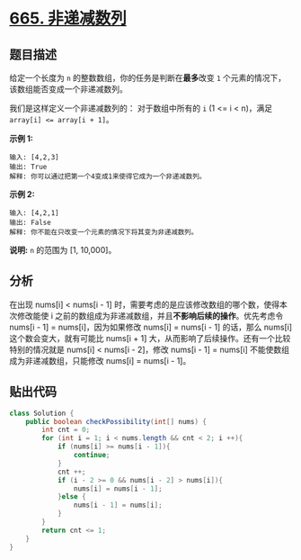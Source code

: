 # [665. 非递减数列](https://leetcode-cn.com/problems/non-decreasing-array/)

## 题目描述

给定一个长度为 `n` 的整数数组，你的任务是判断在**最多**改变 `1` 个元素的情况下，该数组能否变成一个非递减数列。

我们是这样定义一个非递减数列的： 对于数组中所有的 `i` (1 <= i < n)，满足 `array[i] <= array[i + 1]`。

**示例 1:**

```
输入: [4,2,3]
输出: True
解释: 你可以通过把第一个4变成1来使得它成为一个非递减数列。
```

**示例 2:**

```
输入: [4,2,1]
输出: False
解释: 你不能在只改变一个元素的情况下将其变为非递减数列。
```

**说明:**  `n` 的范围为 [1, 10,000]。

## 分析
在出现 nums[i] < nums[i - 1] 时，需要考虑的是应该修改数组的哪个数，使得本次修改能使 i 之前的数组成为非递减数组，并且**不影响后续的操作**。优先考虑令 nums[i - 1] = nums[i]，因为如果修改 nums[i] = nums[i - 1] 的话，那么 nums[i] 这个数会变大，就有可能比 nums[i + 1] 大，从而影响了后续操作。还有一个比较特别的情况就是 nums[i] < nums[i - 2]，修改 nums[i - 1] = nums[i] 不能使数组成为非递减数组，只能修改 nums[i] = nums[i - 1]。

## 贴出代码
```java
class Solution {
    public boolean checkPossibility(int[] nums) {
        int cnt = 0;
        for (int i = 1; i < nums.length && cnt < 2; i ++){
            if (nums[i] >= nums[i - 1]){
                continue;
            }
            cnt ++;
            if (i - 2 >= 0 && nums[i - 2] > nums[i]){
                nums[i] = nums[i - 1];
            }else {
                nums[i - 1] = nums[i];
            }
        }
        return cnt <= 1;
    }
}
```

```go

```